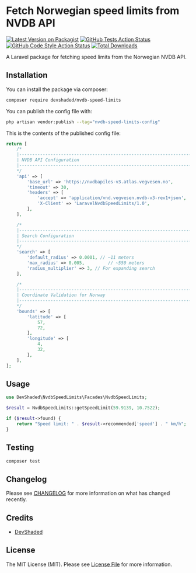 # Fetch Norwegian speed limits from NVDB API

[![Latest Version on Packagist](https://img.shields.io/packagist/v/devshaded/nvdb-speed-limits.svg?style=flat-square)](https://packagist.org/packages/devshaded/nvdb-speed-limits)
[![GitHub Tests Action Status](https://img.shields.io/github/actions/workflow/status/devshaded/nvdb-speed-limits/run-tests.yml?branch=main&label=tests&style=flat-square)](https://github.com/devshaded/nvdb-speed-limits/actions?query=workflow%3Arun-tests+branch%3Amain)
[![GitHub Code Style Action Status](https://img.shields.io/github/actions/workflow/status/devshaded/nvdb-speed-limits/fix-php-code-style-issues.yml?branch=main&label=code%20style&style=flat-square)](https://github.com/devshaded/nvdb-speed-limits/actions?query=workflow%3A"Fix+PHP+code+style+issues"+branch%3Amain)
[![Total Downloads](https://img.shields.io/packagist/dt/devshaded/nvdb-speed-limits.svg?style=flat-square)](https://packagist.org/packages/devshaded/nvdb-speed-limits)

A Laravel package for fetching speed limits from the Norwegian NVDB API.
## Installation

You can install the package via composer:

```bash
composer require devshaded/nvdb-speed-limits
```

You can publish the config file with:

```bash
php artisan vendor:publish --tag="nvdb-speed-limits-config"
```

This is the contents of the published config file:

```php
return [
    /*
    |--------------------------------------------------------------------------
    | NVDB API Configuration
    |--------------------------------------------------------------------------
    */
    'api' => [
        'base_url' => 'https://nvdbapiles-v3.atlas.vegvesen.no',
        'timeout' => 30,
        'headers' => [
            'accept' => 'application/vnd.vegvesen.nvdb-v3-rev1+json',
            'X-Client' => 'LaravelNvdbSpeedLimits/1.0',
        ],
    ],

    /*
    |--------------------------------------------------------------------------
    | Search Configuration
    |--------------------------------------------------------------------------
    */
    'search' => [
        'default_radius' => 0.0001, // ~11 meters
        'max_radius' => 0.005,         // ~550 meters
        'radius_multiplier' => 3, // For expanding search
    ],

    /*
    |--------------------------------------------------------------------------
    | Coordinate Validation for Norway
    |--------------------------------------------------------------------------
    */
    'bounds' => [
        'latitude' => [
            57,
            72,
        ],
        'longitude' => [
            4,
            32,
        ],
    ],
];
```

## Usage

```php
use DevShaded\NvdbSpeedLimits\Facades\NvdbSpeedLimits;

$result = NvdbSpeedLimits::getSpeedLimit(59.9139, 10.7522);

if ($result->found) {
    return "Speed limit: " . $result->recommended['speed'] . " km/h";
}
```

## Testing

```bash
composer test
```

## Changelog

Please see [CHANGELOG](CHANGELOG.md) for more information on what has changed recently.

## Credits

- [DevShaded](https://github.com/DevShaded)

## License

The MIT License (MIT). Please see [License File](LICENSE.md) for more information.
